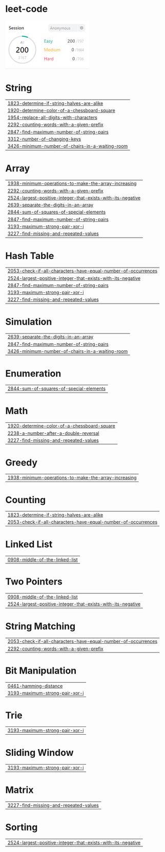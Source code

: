 # leet-code
<img src="score.png">


# String
|  |
| ------- |
| [1823-determine-if-string-halves-are-alike](https://github.com/changminkangkk/leet-code/tree/master/1823-determine-if-string-halves-are-alike) |
| [1920-determine-color-of-a-chessboard-square](https://github.com/changminkangkk/leet-code/tree/master/1920-determine-color-of-a-chessboard-square) |
| [1954-replace-all-digits-with-characters](https://github.com/changminkangkk/leet-code/tree/master/1954-replace-all-digits-with-characters) |
| [2292-counting-words-with-a-given-prefix](https://github.com/changminkangkk/leet-code/tree/master/2292-counting-words-with-a-given-prefix) |
| [2847-find-maximum-number-of-string-pairs](https://github.com/changminkangkk/leet-code/tree/master/2847-find-maximum-number-of-string-pairs) |
| [3312-number-of-changing-keys](https://github.com/changminkangkk/leet-code/tree/master/3312-number-of-changing-keys) |
| [3426-minimum-number-of-chairs-in-a-waiting-room](https://github.com/changminkangkk/leet-code/tree/master/3426-minimum-number-of-chairs-in-a-waiting-room) |
# Array
|  |
| ------- |
| [1938-minimum-operations-to-make-the-array-increasing](https://github.com/changminkangkk/leet-code/tree/master/1938-minimum-operations-to-make-the-array-increasing) |
| [2292-counting-words-with-a-given-prefix](https://github.com/changminkangkk/leet-code/tree/master/2292-counting-words-with-a-given-prefix) |
| [2524-largest-positive-integer-that-exists-with-its-negative](https://github.com/changminkangkk/leet-code/tree/master/2524-largest-positive-integer-that-exists-with-its-negative) |
| [2639-separate-the-digits-in-an-array](https://github.com/changminkangkk/leet-code/tree/master/2639-separate-the-digits-in-an-array) |
| [2844-sum-of-squares-of-special-elements](https://github.com/changminkangkk/leet-code/tree/master/2844-sum-of-squares-of-special-elements) |
| [2847-find-maximum-number-of-string-pairs](https://github.com/changminkangkk/leet-code/tree/master/2847-find-maximum-number-of-string-pairs) |
| [3193-maximum-strong-pair-xor-i](https://github.com/changminkangkk/leet-code/tree/master/3193-maximum-strong-pair-xor-i) |
| [3227-find-missing-and-repeated-values](https://github.com/changminkangkk/leet-code/tree/master/3227-find-missing-and-repeated-values) |
# Hash Table
|  |
| ------- |
| [2053-check-if-all-characters-have-equal-number-of-occurrences](https://github.com/changminkangkk/leet-code/tree/master/2053-check-if-all-characters-have-equal-number-of-occurrences) |
| [2524-largest-positive-integer-that-exists-with-its-negative](https://github.com/changminkangkk/leet-code/tree/master/2524-largest-positive-integer-that-exists-with-its-negative) |
| [2847-find-maximum-number-of-string-pairs](https://github.com/changminkangkk/leet-code/tree/master/2847-find-maximum-number-of-string-pairs) |
| [3193-maximum-strong-pair-xor-i](https://github.com/changminkangkk/leet-code/tree/master/3193-maximum-strong-pair-xor-i) |
| [3227-find-missing-and-repeated-values](https://github.com/changminkangkk/leet-code/tree/master/3227-find-missing-and-repeated-values) |
# Simulation
|  |
| ------- |
| [2639-separate-the-digits-in-an-array](https://github.com/changminkangkk/leet-code/tree/master/2639-separate-the-digits-in-an-array) |
| [2847-find-maximum-number-of-string-pairs](https://github.com/changminkangkk/leet-code/tree/master/2847-find-maximum-number-of-string-pairs) |
| [3426-minimum-number-of-chairs-in-a-waiting-room](https://github.com/changminkangkk/leet-code/tree/master/3426-minimum-number-of-chairs-in-a-waiting-room) |
# Enumeration
|  |
| ------- |
| [2844-sum-of-squares-of-special-elements](https://github.com/changminkangkk/leet-code/tree/master/2844-sum-of-squares-of-special-elements) |
# Math
|  |
| ------- |
| [1920-determine-color-of-a-chessboard-square](https://github.com/changminkangkk/leet-code/tree/master/1920-determine-color-of-a-chessboard-square) |
| [2238-a-number-after-a-double-reversal](https://github.com/changminkangkk/leet-code/tree/master/2238-a-number-after-a-double-reversal) |
| [3227-find-missing-and-repeated-values](https://github.com/changminkangkk/leet-code/tree/master/3227-find-missing-and-repeated-values) |
# Greedy
|  |
| ------- |
| [1938-minimum-operations-to-make-the-array-increasing](https://github.com/changminkangkk/leet-code/tree/master/1938-minimum-operations-to-make-the-array-increasing) |
# Counting
|  |
| ------- |
| [1823-determine-if-string-halves-are-alike](https://github.com/changminkangkk/leet-code/tree/master/1823-determine-if-string-halves-are-alike) |
| [2053-check-if-all-characters-have-equal-number-of-occurrences](https://github.com/changminkangkk/leet-code/tree/master/2053-check-if-all-characters-have-equal-number-of-occurrences) |
# Linked List
|  |
| ------- |
| [0908-middle-of-the-linked-list](https://github.com/changminkangkk/leet-code/tree/master/0908-middle-of-the-linked-list) |
# Two Pointers
|  |
| ------- |
| [0908-middle-of-the-linked-list](https://github.com/changminkangkk/leet-code/tree/master/0908-middle-of-the-linked-list) |
| [2524-largest-positive-integer-that-exists-with-its-negative](https://github.com/changminkangkk/leet-code/tree/master/2524-largest-positive-integer-that-exists-with-its-negative) |
# String Matching
|  |
| ------- |
| [2053-check-if-all-characters-have-equal-number-of-occurrences](https://github.com/changminkangkk/leet-code/tree/master/2053-check-if-all-characters-have-equal-number-of-occurrences) |
| [2292-counting-words-with-a-given-prefix](https://github.com/changminkangkk/leet-code/tree/master/2292-counting-words-with-a-given-prefix) |
# Bit Manipulation
|  |
| ------- |
| [0461-hamming-distance](https://github.com/changminkangkk/leet-code/tree/master/0461-hamming-distance) |
| [3193-maximum-strong-pair-xor-i](https://github.com/changminkangkk/leet-code/tree/master/3193-maximum-strong-pair-xor-i) |
# Trie
|  |
| ------- |
| [3193-maximum-strong-pair-xor-i](https://github.com/changminkangkk/leet-code/tree/master/3193-maximum-strong-pair-xor-i) |
# Sliding Window
|  |
| ------- |
| [3193-maximum-strong-pair-xor-i](https://github.com/changminkangkk/leet-code/tree/master/3193-maximum-strong-pair-xor-i) |
# Matrix
|  |
| ------- |
| [3227-find-missing-and-repeated-values](https://github.com/changminkangkk/leet-code/tree/master/3227-find-missing-and-repeated-values) |
# Sorting
|  |
| ------- |
| [2524-largest-positive-integer-that-exists-with-its-negative](https://github.com/changminkangkk/leet-code/tree/master/2524-largest-positive-integer-that-exists-with-its-negative) |
